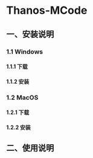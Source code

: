 # Thanos-MCode

## 一、安装说明

### 1.1 Windows

#### 1.1.1 下载

#### 1.1.2 安装

### 1.2 MacOS

#### 1.2.1 下载

#### 1.2.2 安装

## 二、使用说明

